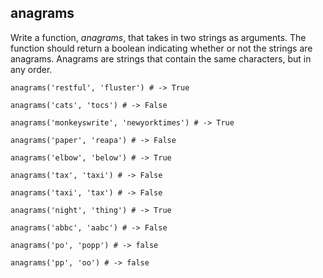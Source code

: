 ## anagrams

Write a function, _anagrams_, that takes in two strings as arguments. The function should return a boolean indicating whether or not the strings are anagrams. Anagrams are strings that contain the same characters, but in any order.

`anagrams('restful', 'fluster') # -> True`

`anagrams('cats', 'tocs') # -> False`

`anagrams('monkeyswrite', 'newyorktimes') # -> True`

`anagrams('paper', 'reapa') # -> False`

`anagrams('elbow', 'below') # -> True`

`anagrams('tax', 'taxi') # -> False`

`anagrams('taxi', 'tax') # -> False`

`anagrams('night', 'thing') # -> True`

`anagrams('abbc', 'aabc') # -> False`

`anagrams('po', 'popp') # -> false`

`anagrams('pp', 'oo') # -> false`